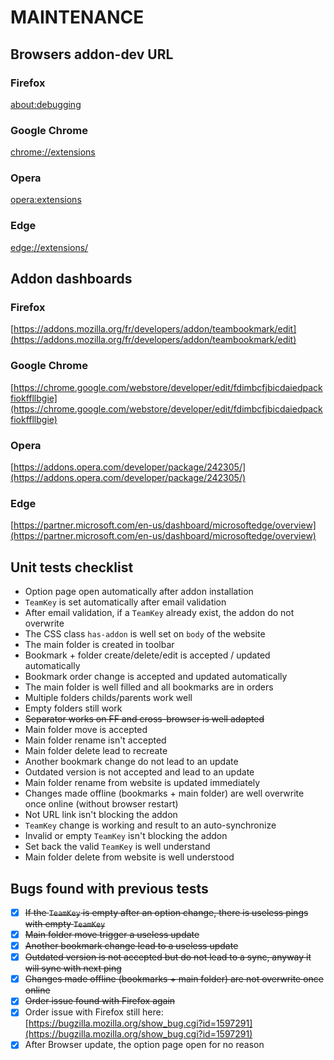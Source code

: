 # MAINTENANCE #

## Browsers addon-dev URL ##

### Firefox ###

[about:debugging](about:debugging)

### Google Chrome ###

[chrome://extensions](chrome://extensions)

### Opera ###

[opera:extensions](opera:extensions)

### Edge ###

[edge://extensions/](edge://extensions/)


## Addon dashboards ##

### Firefox ###

[https://addons.mozilla.org/fr/developers/addon/teambookmark/edit](https://addons.mozilla.org/fr/developers/addon/teambookmark/edit)

### Google Chrome ###

[https://chrome.google.com/webstore/developer/edit/fdimbcfjbicdaiedpackfiokffllbgie](https://chrome.google.com/webstore/developer/edit/fdimbcfjbicdaiedpackfiokffllbgie)

### Opera ###

[https://addons.opera.com/developer/package/242305/](https://addons.opera.com/developer/package/242305/)

### Edge ###

[https://partner.microsoft.com/en-us/dashboard/microsoftedge/overview](https://partner.microsoft.com/en-us/dashboard/microsoftedge/overview)

## Unit tests checklist ##

- Option page open automatically after addon installation
- `TeamKey` is set automatically after email validation
- After email validation, if a `TeamKey` already exist, the addon do not overwrite
- The CSS class `has-addon` is well set on `body` of the website
- The main folder is created in toolbar
- Bookmark + folder create/delete/edit is accepted / updated automatically
- Bookmark order change is accepted and updated automatically
- The main folder is well filled and all bookmarks are in orders
- Multiple folders childs/parents work well
- Empty folders still work
- ~~Separator works on FF and cross-browser is well adapted~~
- Main folder move is accepted
- Main folder rename isn't accepted
- Main folder delete lead to recreate
- Another bookmark change do not lead to an update
- Outdated version is not accepted and lead to an update
- Main folder rename from website is updated immediately
- Changes made offline (bookmarks + main folder) are well overwrite once online (without browser restart)
- Not URL link isn't blocking the addon
- `TeamKey` change is working and result to an auto-synchronize
- Invalid or empty `TeamKey` isn't blocking the addon
- Set back the valid `TeamKey` is well understand
- Main folder delete from website is well understood

## Bugs found with previous tests ##

- [x] ~~If the `TeamKey` is empty after an option change, there is useless pings with empty `TeamKey`~~
- [x] ~~Main folder move trigger a useless update~~
- [x] ~~Another bookmark change lead to a useless update~~
- [x] ~~Outdated version is not accepted but do not lead to a sync, anyway it will sync with next ping~~
- [x] ~~Changes made offline (bookmarks + main folder) are not overwrite once online~~
- [x] ~~Order issue found with Firefox again~~
- [x] Order issue with Firefox still here: [https://bugzilla.mozilla.org/show_bug.cgi?id=1597291](https://bugzilla.mozilla.org/show_bug.cgi?id=1597291)
- [x] After Browser update, the option page open for no reason

